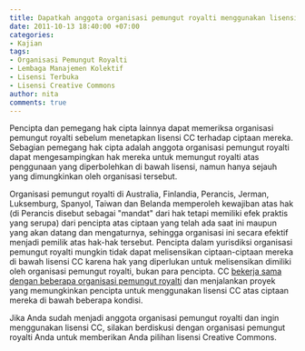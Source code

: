 ```yaml
---
title: Dapatkah anggota organisasi pemungut royalti menggunakan lisensi Creative Commons?
date: 2011-10-13 18:40:00 +07:00
categories:
- Kajian
tags:
- Organisasi Pemungut Royalti
- Lembaga Manajemen Kolektif
- Lisensi Terbuka
- Lisensi Creative Commons
author: nita
comments: true
---
```


Pencipta dan pemegang hak cipta lainnya dapat memeriksa organisasi pemungut royalti sebelum menetapkan lisensi CC terhadap ciptaan mereka. Sebagian pemegang hak cipta adalah anggota organisasi pemungut royalti dapat mengesampingkan hak mereka untuk memungut royalti atas penggunaan yang diperbolehkan di bawah lisensi, namun hanya sejauh yang dimungkinkan oleh organisasi tersebut.

Organisasi pemungut royalti di Australia, Finlandia, Perancis, Jerman, Luksemburg, Spanyol, Taiwan dan Belanda memperoleh kewajiban atas hak (di Perancis disebut sebagai "mandat" dari hak tetapi memiliki efek praktis yang serupa) dari pencipta atas ciptaan yang telah ada saat ini maupun yang akan datang dan mengaturnya, sehingga organisasi ini secara efektif menjadi pemilik atas hak-hak tersebut. Pencipta dalam yurisdiksi organisasi pemungut royalti mungkin tidak dapat melisensikan ciptaan-ciptaan mereka di bawah lisensi CC karena hak yang diperlukan untuk melisensikan dimiliki oleh organisasi pemungut royalti, bukan para pencipta. CC [bekerja sama dengan beberapa organisasi pemungut royalti](http://wiki.creativecommons.org/Collecting_Society_Projects) dan menjalankan proyek yang memungkinkan pencipta untuk menggunakan lisensi CC atas ciptaan mereka di bawah beberapa kondisi.

Jika Anda sudah menjadi anggota organisasi pemungut royalti dan ingin menggunakan lisensi CC, silakan berdiskusi dengan organisasi pemungut royalti Anda untuk memberikan Anda pilihan lisensi Creative Commons.
